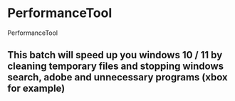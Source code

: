 # PerformanceTool
PerformanceTool

## This batch will speed up you windows 10 / 11 by cleaning temporary files and stopping windows search, adobe and unnecessary programs (xbox for example) ##
